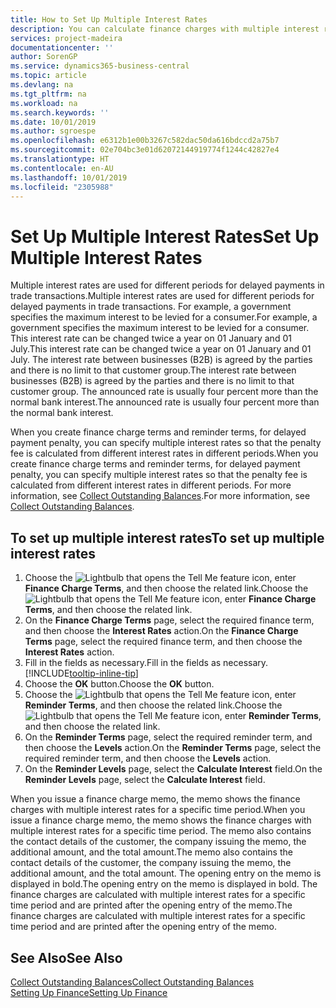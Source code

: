 ```yaml
---
title: How to Set Up Multiple Interest Rates
description: You can calculate finance charges with multiple interest rates for a specific period. The interest calculation is similar for all financial charges, with variation only in the rate of interest for a specific period.
services: project-madeira
documentationcenter: ''
author: SorenGP
ms.service: dynamics365-business-central
ms.topic: article
ms.devlang: na
ms.tgt_pltfrm: na
ms.workload: na
ms.search.keywords: ''
ms.date: 10/01/2019
ms.author: sgroespe
ms.openlocfilehash: e6312b1e00b3267c582dac50da616bdccd2a75b7
ms.sourcegitcommit: 02e704bc3e01d62072144919774f1244c42827e4
ms.translationtype: HT
ms.contentlocale: en-AU
ms.lasthandoff: 10/01/2019
ms.locfileid: "2305988"
---
```

# <a name="set-up-multiple-interest-rates"></a><span data-ttu-id="5448e-104">Set Up Multiple Interest Rates</span><span class="sxs-lookup"><span data-stu-id="5448e-104">Set Up Multiple Interest Rates</span></span>
<span data-ttu-id="5448e-105">Multiple interest rates are used for different periods for delayed payments in trade transactions.</span><span class="sxs-lookup"><span data-stu-id="5448e-105">Multiple interest rates are used for different periods for delayed payments in trade transactions.</span></span> <span data-ttu-id="5448e-106">For example, a government specifies the maximum interest to be levied for a consumer.</span><span class="sxs-lookup"><span data-stu-id="5448e-106">For example, a government specifies the maximum interest to be levied for a consumer.</span></span> <span data-ttu-id="5448e-107">This interest rate can be changed twice a year on 01 January and 01 July.</span><span class="sxs-lookup"><span data-stu-id="5448e-107">This interest rate can be changed twice a year on 01 January and 01 July.</span></span> <span data-ttu-id="5448e-108">The interest rate between businesses (B2B) is agreed by the parties and there is no limit to that customer group.</span><span class="sxs-lookup"><span data-stu-id="5448e-108">The interest rate between businesses (B2B) is agreed by the parties and there is no limit to that customer group.</span></span> <span data-ttu-id="5448e-109">The announced rate is usually four percent more than the normal bank interest.</span><span class="sxs-lookup"><span data-stu-id="5448e-109">The announced rate is usually four percent more than the normal bank interest.</span></span>

<span data-ttu-id="5448e-110">When you create finance charge terms and reminder terms, for delayed payment penalty, you can specify multiple interest rates so that the penalty fee is calculated from different interest rates in different periods.</span><span class="sxs-lookup"><span data-stu-id="5448e-110">When you create finance charge terms and reminder terms, for delayed payment penalty, you can specify multiple interest rates so that the penalty fee is calculated from different interest rates in different periods.</span></span> <span data-ttu-id="5448e-111">For more information, see [Collect Outstanding Balances](receivables-collect-outstanding-balances.md).</span><span class="sxs-lookup"><span data-stu-id="5448e-111">For more information, see [Collect Outstanding Balances](receivables-collect-outstanding-balances.md).</span></span>

## <a name="to-set-up-multiple-interest-rates"></a><span data-ttu-id="5448e-112">To set up multiple interest rates</span><span class="sxs-lookup"><span data-stu-id="5448e-112">To set up multiple interest rates</span></span>  
1.  <span data-ttu-id="5448e-113">Choose the ![Lightbulb that opens the Tell Me feature](media/ui-search/search_small.png "Tell me what you want to do") icon, enter **Finance Charge Terms**, and then choose the related link.</span><span class="sxs-lookup"><span data-stu-id="5448e-113">Choose the ![Lightbulb that opens the Tell Me feature](media/ui-search/search_small.png "Tell me what you want to do") icon, enter **Finance Charge Terms**, and then choose the related link.</span></span>  
2.  <span data-ttu-id="5448e-114">On the **Finance Charge Terms** page, select the required finance term, and then choose the **Interest Rates** action.</span><span class="sxs-lookup"><span data-stu-id="5448e-114">On the **Finance Charge Terms** page, select the required finance term, and then choose the **Interest Rates** action.</span></span>  
3.  <span data-ttu-id="5448e-115">Fill in the fields as necessary.</span><span class="sxs-lookup"><span data-stu-id="5448e-115">Fill in the fields as necessary.</span></span> [!INCLUDE[tooltip-inline-tip](includes/tooltip-inline-tip_md.md)]
4.  <span data-ttu-id="5448e-116">Choose the **OK** button.</span><span class="sxs-lookup"><span data-stu-id="5448e-116">Choose the **OK** button.</span></span>  
5.  <span data-ttu-id="5448e-117">Choose the ![Lightbulb that opens the Tell Me feature](media/ui-search/search_small.png "Tell me what you want to do") icon, enter **Reminder Terms**, and then choose the related link.</span><span class="sxs-lookup"><span data-stu-id="5448e-117">Choose the ![Lightbulb that opens the Tell Me feature](media/ui-search/search_small.png "Tell me what you want to do") icon, enter **Reminder Terms**, and then choose the related link.</span></span>  
6.  <span data-ttu-id="5448e-118">On the **Reminder Terms** page, select the required reminder term, and then choose the **Levels** action.</span><span class="sxs-lookup"><span data-stu-id="5448e-118">On the **Reminder Terms** page, select the required reminder term, and then choose the **Levels** action.</span></span>  
7.  <span data-ttu-id="5448e-119">On the **Reminder Levels** page, select the **Calculate Interest** field.</span><span class="sxs-lookup"><span data-stu-id="5448e-119">On the **Reminder Levels** page, select the **Calculate Interest** field.</span></span>  

<span data-ttu-id="5448e-120">When you issue a finance charge memo, the memo shows the finance charges with multiple interest rates for a specific time period.</span><span class="sxs-lookup"><span data-stu-id="5448e-120">When you issue a finance charge memo, the memo shows the finance charges with multiple interest rates for a specific time period.</span></span> <span data-ttu-id="5448e-121">The memo also contains the contact details of the customer, the company issuing the memo, the additional amount, and the total amount.</span><span class="sxs-lookup"><span data-stu-id="5448e-121">The memo also contains the contact details of the customer, the company issuing the memo, the additional amount, and the total amount.</span></span> <span data-ttu-id="5448e-122">The opening entry on the memo is displayed in bold.</span><span class="sxs-lookup"><span data-stu-id="5448e-122">The opening entry on the memo is displayed in bold.</span></span> <span data-ttu-id="5448e-123">The finance charges are calculated with multiple interest rates for a specific time period and are printed after the opening entry of the memo.</span><span class="sxs-lookup"><span data-stu-id="5448e-123">The finance charges are calculated with multiple interest rates for a specific time period and are printed after the opening entry of the memo.</span></span>  

## <a name="see-also"></a><span data-ttu-id="5448e-124">See Also</span><span class="sxs-lookup"><span data-stu-id="5448e-124">See Also</span></span>  
[<span data-ttu-id="5448e-125">Collect Outstanding Balances</span><span class="sxs-lookup"><span data-stu-id="5448e-125">Collect Outstanding Balances</span></span>](receivables-collect-outstanding-balances.md)  
[<span data-ttu-id="5448e-126">Setting Up Finance</span><span class="sxs-lookup"><span data-stu-id="5448e-126">Setting Up Finance</span></span>](finance-setup-finance.md)
